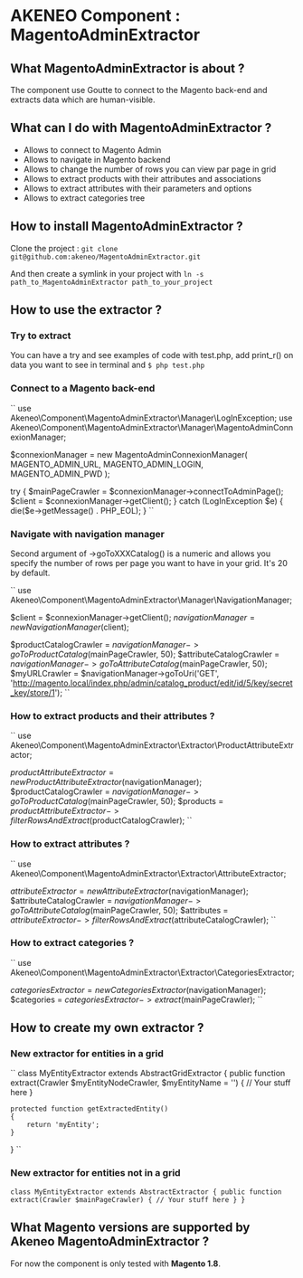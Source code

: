AKENEO Component : MagentoAdminExtractor
========================================

## What MagentoAdminExtractor is about ?

The component use Goutte to connect to the Magento back-end and extracts data which are human-visible.

## What can I do with MagentoAdminExtractor ?

- Allows to connect to Magento Admin
- Allows to navigate in Magento backend
- Allows to change the number of rows you can view par page in grid
- Allows to extract products with their attributes and associations
- Allows to extract attributes with their parameters and options
- Allows to extract categories tree

## How to install MagentoAdminExtractor ?

Clone the project :
``git clone git@github.com:akeneo/MagentoAdminExtractor.git``

And then create a symlink in your project with ``ln -s path_to_MagentoAdminExtractor path_to_your_project``

## How to use the extractor ?

### Try to extract

You can have a try and see examples of code with test.php, add print_r() on data you want to see in terminal and
``$ php test.php``

### Connect to a Magento back-end

``
use Akeneo\Component\MagentoAdminExtractor\Manager\LogInException;
use Akeneo\Component\MagentoAdminExtractor\Manager\MagentoAdminConnexionManager;

$connexionManager = new MagentoAdminConnexionManager(
    MAGENTO_ADMIN_URL,
    MAGENTO_ADMIN_LOGIN,
    MAGENTO_ADMIN_PWD
);

try {
    $mainPageCrawler = $connexionManager->connectToAdminPage();
    $client          = $connexionManager->getClient();
} catch (LogInException $e) {
    die($e->getMessage() . PHP_EOL);
}
``

### Navigate with navigation manager

Second argument of ->goToXXXCatalog() is a numeric and allows you specify the number of rows per page you want to have in your grid. It's 20 by default.

``
use Akeneo\Component\MagentoAdminExtractor\Manager\NavigationManager;

$client            = $connexionManager->getClient();
$navigationManager = new NavigationManager($client);

$productCatalogCrawler   = $navigationManager->goToProductCatalog($mainPageCrawler, 50);
$attributeCatalogCrawler = $navigationManager->goToAttributeCatalog($mainPageCrawler, 50);
$myURLCrawler            = $navigationManager->goToUri('GET', 'http://magento.local/index.php/admin/catalog_product/edit/id/5/key/secret_key/store/1');
``

### How to extract products and their attributes ?

``
use Akeneo\Component\MagentoAdminExtractor\Extractor\ProductAttributeExtractor;

$productAttributeExtractor = new ProductAttributeExtractor($navigationManager);
$productCatalogCrawler = $navigationManager->goToProductCatalog($mainPageCrawler, 50);
$products = $productAttributeExtractor->filterRowsAndExtract($productCatalogCrawler);
``

### How to extract attributes ?

``
use Akeneo\Component\MagentoAdminExtractor\Extractor\AttributeExtractor;

$attributeExtractor = new AttributeExtractor($navigationManager);
$attributeCatalogCrawler = $navigationManager->goToAttributeCatalog($mainPageCrawler, 50);
$attributes = $attributeExtractor->filterRowsAndExtract($attributeCatalogCrawler);
``

### How to extract categories ?

``
use Akeneo\Component\MagentoAdminExtractor\Extractor\CategoriesExtractor;

$categoriesExtractor = new CategoriesExtractor($navigationManager);
$categories = $categoriesExtractor->extract($mainPageCrawler);
``

## How to create my own extractor ?

### New extractor for entities in a grid

``
class MyEntityExtractor extends AbstractGridExtractor
{
    public function extract(Crawler $myEntityNodeCrawler, $myEntityName = '')
    {
        // Your stuff here
    }

    protected function getExtractedEntity()
    {
        return 'myEntity';
    }
}
``

### New extractor for entities not in a grid

``
class MyEntityExtractor extends AbstractExtractor
{
    public function extract(Crawler $mainPageCrawler)
    {
        // Your stuff here
    }
}
``

## What Magento versions are supported by Akeneo MagentoAdminExtractor ?

For now the component is only tested with **Magento 1.8**.
